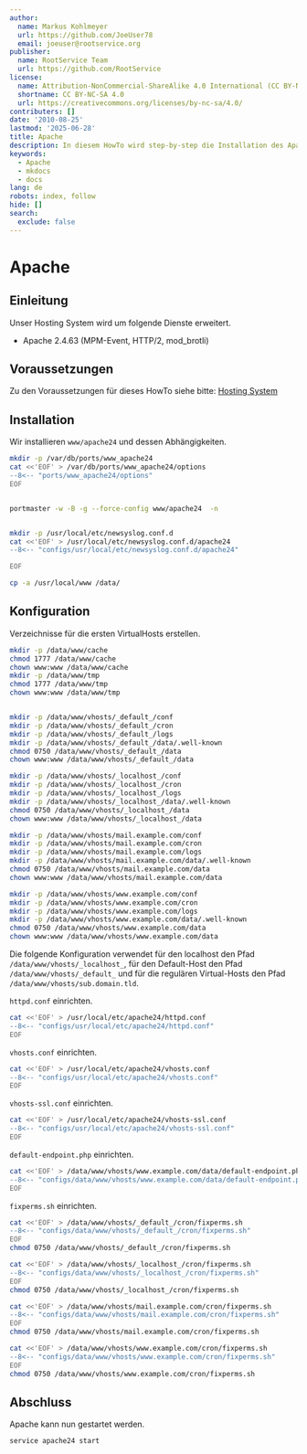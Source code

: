 ```yaml
---
author:
  name: Markus Kohlmeyer
  url: https://github.com/JoeUser78
  email: joeuser@rootservice.org
publisher:
  name: RootService Team
  url: https://github.com/RootService
license:
  name: Attribution-NonCommercial-ShareAlike 4.0 International (CC BY-NC-SA 4.0)
  shortname: CC BY-NC-SA 4.0
  url: https://creativecommons.org/licenses/by-nc-sa/4.0/
contributers: []
date: '2010-08-25'
lastmod: '2025-06-28'
title: Apache
description: In diesem HowTo wird step-by-step die Installation des Apache Webservers für ein Hosting System auf Basis von FreeBSD 64Bit auf einem dedizierten Server beschrieben.
keywords:
  - Apache
  - mkdocs
  - docs
lang: de
robots: index, follow
hide: []
search:
  exclude: false
---
```

# Apache

## Einleitung

Unser Hosting System wird um folgende Dienste erweitert.

- Apache 2.4.63 (MPM-Event, HTTP/2, mod_brotli)

## Voraussetzungen

Zu den Voraussetzungen für dieses HowTo siehe bitte: [Hosting System](/howtos/freebsd/hosting_system/intro)

## Installation

Wir installieren `www/apache24` und dessen Abhängigkeiten.

``` bash
mkdir -p /var/db/ports/www_apache24
cat <<'EOF' > /var/db/ports/www_apache24/options
--8<-- "ports/www_apache24/options"
EOF


portmaster -w -B -g --force-config www/apache24  -n


mkdir -p /usr/local/etc/newsyslog.conf.d
cat <<'EOF' > /usr/local/etc/newsyslog.conf.d/apache24
--8<-- "configs/usr/local/etc/newsyslog.conf.d/apache24"

EOF

cp -a /usr/local/www /data/
```

## Konfiguration

Verzeichnisse für die ersten VirtualHosts erstellen.

``` bash
mkdir -p /data/www/cache
chmod 1777 /data/www/cache
chown www:www /data/www/cache
mkdir -p /data/www/tmp
chmod 1777 /data/www/tmp
chown www:www /data/www/tmp


mkdir -p /data/www/vhosts/_default_/conf
mkdir -p /data/www/vhosts/_default_/cron
mkdir -p /data/www/vhosts/_default_/logs
mkdir -p /data/www/vhosts/_default_/data/.well-known
chmod 0750 /data/www/vhosts/_default_/data
chown www:www /data/www/vhosts/_default_/data

mkdir -p /data/www/vhosts/_localhost_/conf
mkdir -p /data/www/vhosts/_localhost_/cron
mkdir -p /data/www/vhosts/_localhost_/logs
mkdir -p /data/www/vhosts/_localhost_/data/.well-known
chmod 0750 /data/www/vhosts/_localhost_/data
chown www:www /data/www/vhosts/_localhost_/data

mkdir -p /data/www/vhosts/mail.example.com/conf
mkdir -p /data/www/vhosts/mail.example.com/cron
mkdir -p /data/www/vhosts/mail.example.com/logs
mkdir -p /data/www/vhosts/mail.example.com/data/.well-known
chmod 0750 /data/www/vhosts/mail.example.com/data
chown www:www /data/www/vhosts/mail.example.com/data

mkdir -p /data/www/vhosts/www.example.com/conf
mkdir -p /data/www/vhosts/www.example.com/cron
mkdir -p /data/www/vhosts/www.example.com/logs
mkdir -p /data/www/vhosts/www.example.com/data/.well-known
chmod 0750 /data/www/vhosts/www.example.com/data
chown www:www /data/www/vhosts/www.example.com/data
```

Die folgende Konfiguration verwendet für den localhost den Pfad `/data/www/vhosts/_localhost_`, für den Default-Host
den Pfad `/data/www/vhosts/_default_` und für die regulären Virtual-Hosts den Pfad `/data/www/vhosts/sub.domain.tld`.

`httpd.conf` einrichten.

``` bash
cat <<'EOF' > /usr/local/etc/apache24/httpd.conf
--8<-- "configs/usr/local/etc/apache24/httpd.conf"
EOF
```

`vhosts.conf` einrichten.

``` bash
cat <<'EOF' > /usr/local/etc/apache24/vhosts.conf
--8<-- "configs/usr/local/etc/apache24/vhosts.conf"
EOF
```

`vhosts-ssl.conf` einrichten.

``` bash
cat <<'EOF' > /usr/local/etc/apache24/vhosts-ssl.conf
--8<-- "configs/usr/local/etc/apache24/vhosts-ssl.conf"
EOF
```

`default-endpoint.php` einrichten.

``` bash
cat <<'EOF' > /data/www/vhosts/www.example.com/data/default-endpoint.php
--8<-- "configs/data/www/vhosts/www.example.com/data/default-endpoint.php"
EOF
```

`fixperms.sh` einrichten.

``` bash
cat <<'EOF' > /data/www/vhosts/_default_/cron/fixperms.sh
--8<-- "configs/data/www/vhosts/_default_/cron/fixperms.sh"
EOF
chmod 0750 /data/www/vhosts/_default_/cron/fixperms.sh

cat <<'EOF' > /data/www/vhosts/_localhost_/cron/fixperms.sh
--8<-- "configs/data/www/vhosts/_localhost_/cron/fixperms.sh"
EOF
chmod 0750 /data/www/vhosts/_localhost_/cron/fixperms.sh

cat <<'EOF' > /data/www/vhosts/mail.example.com/cron/fixperms.sh
--8<-- "configs/data/www/vhosts/mail.example.com/cron/fixperms.sh"
EOF
chmod 0750 /data/www/vhosts/mail.example.com/cron/fixperms.sh

cat <<'EOF' > /data/www/vhosts/www.example.com/cron/fixperms.sh
--8<-- "configs/data/www/vhosts/www.example.com/cron/fixperms.sh"
EOF
chmod 0750 /data/www/vhosts/www.example.com/cron/fixperms.sh
```

## Abschluss

Apache kann nun gestartet werden.

``` bash
service apache24 start
```
